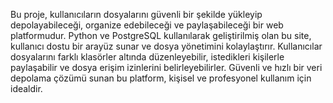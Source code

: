 Bu proje, kullanıcıların dosyalarını güvenli bir şekilde yükleyip depolayabileceği, organize edebileceği ve paylaşabileceği bir web platformudur. Python ve PostgreSQL kullanılarak geliştirilmiş olan bu site, 
kullanıcı dostu bir arayüz sunar ve dosya yönetimini kolaylaştırır. Kullanıcılar dosyalarını farklı klasörler altında düzenleyebilir, 
istedikleri kişilerle paylaşabilir ve dosya erişim izinlerini belirleyebilirler. Güvenli ve hızlı bir veri depolama çözümü sunan bu platform, kişisel ve profesyonel kullanım için idealdir.
